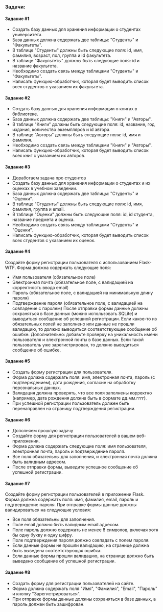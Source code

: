 ### Задачи:


#### Задание #1
- Создать базу данных для хранения информации о студентах университета.
- База данных должна содержать две таблицы: "Студенты" и "Факультеты".
- В таблице "Студенты" должны быть следующие поля: id, имя, фамилия,
возраст, пол, группа и id факультета.
- В таблице "Факультеты" должны быть следующие поля: id и название 
факультета.
- Необходимо создать связь между таблицами "Студенты" и "Факультеты".
- Написать функцию-обработчик, которая будет выводить список всех
студентов с указанием их факультета.


#### Задание #2
- Создать базу данных для хранения информации о книгах в библиотеке.
- База данных должна содержать две таблицы: "Книги" и "Авторы".
- В таблице "Книги" должны быть следующие поля: id, название, год издания,
количество экземпляров и id автора.
- В таблице "Авторы" должны быть следующие поля: id, имя и фамилия.
- Необходимо создать связь между таблицами "Книги" и "Авторы".
- Написать функцию-обработчик, которая будет выводить список всех книг с
указанием их авторов.


#### Задание #3
- Доработаем задача про студентов
- Создать базу данных для хранения информации о студентах и их оценках в
учебном заведении.
- База данных должна содержать две таблицы: "Студенты" и "Оценки".
- В таблице "Студенты" должны быть следующие поля: id, имя, фамилия, группа
и email.
- В таблице "Оценки" должны быть следующие поля: id, id студента, название
предмета и оценка.
- Необходимо создать связь между таблицами "Студенты" и "Оценки".
- Написать функцию-обработчик, которая будет выводить список всех
студентов с указанием их оценок.


#### Задание #4
Создайте форму регистрации пользователя с использованием Flask-WTF. Форма должна
содержать следующие поля:
- Имя пользователя (обязательное поле)
- Электронная почта (обязательное поле, с валидацией на корректность ввода email)
- Пароль (обязательное поле, с валидацией на минимальную длину пароля)
- Подтверждение пароля (обязательное поле, с валидацией на совпадение с паролем)
После отправки формы данные должны сохраняться в базе данных (можно использовать SQLite)
и выводиться сообщение об успешной регистрации. Если какое-то из обязательных полей не
заполнено или данные не прошли валидацию, то должно выводиться соответствующее
сообщение об ошибке.
Дополнительно: добавьте проверку на уникальность имени пользователя и электронной почты в
базе данных. Если такой пользователь уже зарегистрирован, то должно выводиться сообщение
об ошибке.


#### Задание #5
- Создать форму регистрации для пользователя.
- Форма должна содержать поля: имя, электронная почта, 
пароль (с подтверждением), дата рождения, согласие на
обработку персональных данных.
- Валидация должна проверять, что все поля заполнены
корректно (например, дата рождения должна быть в
формате дд.мм.гггг).
- При успешной регистрации пользователь должен быть
перенаправлен на страницу подтверждения регистрации.


#### Задание #6
- Дополняем прошлую задачу
- Создайте форму для регистрации пользователей в вашем
веб-приложении.
- Форма должна содержать следующие поля: имя
пользователя, электронная почта, пароль и подтверждение
пароля.
- Все поля обязательны для заполнения, и электронная почта
должна быть валидным адресом.
- После отправки формы, выведите успешное сообщение об
успешной регистрации.


#### Задание #7
Создайте форму регистрации пользователей в приложении Flask. Форма должна
содержать поля: имя, фамилия, email, пароль и подтверждение пароля. При отправке
формы данные должны валидироваться на следующие условия:
- Все поля обязательны для заполнения.
- Поле email должно быть валидным email адресом.
- Поле пароль должно содержать не менее 8 символов, включая хотя бы одну букву и
одну цифру.
- Поле подтверждения пароля должно совпадать с полем пароля.
- Если данные формы не прошли валидацию, на странице должна быть выведена
соответствующая ошибка.
- Если данные формы прошли валидацию, на странице должно быть выведено
сообщение об успешной регистрации.


#### Задание #8
- Создать форму для регистрации пользователей на сайте.
- Форма должна содержать поля "Имя", "Фамилия", "Email",
"Пароль" и кнопку "Зарегистрироваться".
- При отправке формы данные должны сохраняться в базе
данных, а пароль должен быть зашифрован.